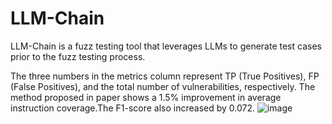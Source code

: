 # LLM-Chain
LLM-Chain is a fuzz testing tool that leverages LLMs to generate test cases prior to the fuzz testing process.

The three numbers in the metrics column represent TP (True Positives), FP (False Positives), and the total number of vulnerabilities, respectively. The method proposed in paper shows a 1.5% improvement in average instruction coverage.The F1-score also increased by 0.072.
![image](https://github.com/user-attachments/assets/65bbaed3-9bdb-461e-ae76-a6b8db566967)
